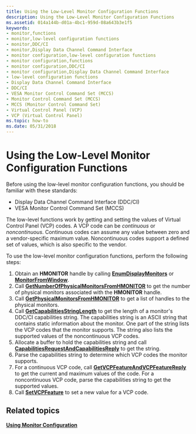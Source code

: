 ```yaml
---
title: Using the Low-Level Monitor Configuration Functions
description: Using the Low-Level Monitor Configuration Functions
ms.assetid: 014a144b-d01a-4bc1-959d-08a643b3e1f5
keywords:
- monitor,functions
- monitor,low-level configuration functions
- monitor,DDC/CI
- monitor,Display Data Channel Command Interface
- monitor configuration,low-level configuration functions
- monitor configuration,functions
- monitor configuration,DDC/CI
- monitor configuration,Display Data Channel Command Interface
- low-level configuration functions
- Display Data Channel Command Interface
- DDC/CI
- VESA Monitor Control Command Set (MCCS)
- Monitor Control Command Set (MCCS)
- MCCS (Monitor Control Command Set)
- Virtual Control Panel (VCP)
- VCP (Virtual Control Panel)
ms.topic: how-to
ms.date: 05/31/2018
---
```


# Using the Low-Level Monitor Configuration Functions

Before using the low-level monitor configuration functions, you should be familiar with these standards:

-   Display Data Channel Command Interface (DDC/CI)
-   VESA Monitor Control Command Set (MCCS)

The low-level functions work by getting and setting the values of Virtual Control Panel (VCP) codes. A VCP code can be *continuous* or *noncontinuous*. Continuous codes can assume any value between zero and a vendor-specific maximum value. Noncontinuous codes support a defined set of values, which is also specific to the vendor.

To use the low-level monitor configuration functions, perform the following steps:

1.  Obtain an **HMONITOR** handle by calling [**EnumDisplayMonitors**](/windows/desktop/api/winuser/nf-winuser-enumdisplaymonitors) or [**MonitorFromWindow**](/windows/desktop/api/winuser/nf-winuser-monitorfromwindow).
2.  Call [**GetNumberOfPhysicalMonitorsFromHMONITOR**](/windows/desktop/api/PhysicalMonitorEnumerationAPI/nf-physicalmonitorenumerationapi-getnumberofphysicalmonitorsfromhmonitor) to get the number of physical monitors associated with the **HMONITOR** handle.
3.  Call [**GetPhysicalMonitorsFromHMONITOR**](/windows/desktop/api/PhysicalMonitorEnumerationAPI/nf-physicalmonitorenumerationapi-getphysicalmonitorsfromhmonitor) to get a list of handles to the physical monitors.
4.  Call [**GetCapabilitiesStringLength**](/windows/desktop/api/LowLevelMonitorConfigurationAPI/nf-lowlevelmonitorconfigurationapi-getcapabilitiesstringlength) to get the length of a monitor's DDC/CI capabilities string. The capabilities string is an ASCII string that contains static information about the monitor. One part of the string lists the VCP codes that the monitor supports. The string also lists the supported values of the noncontinuous VCP codes.
5.  Allocate a buffer to hold the capabilities string and call [**CapabilitiesRequestAndCapabilitiesReply**](/windows/desktop/api/LowLevelMonitorConfigurationAPI/nf-lowlevelmonitorconfigurationapi-capabilitiesrequestandcapabilitiesreply) to get the string.
6.  Parse the capabilities string to determine which VCP codes the monitor supports.
7.  For a continuous VCP code, call [**GetVCPFeatureAndVCPFeatureReply**](/windows/desktop/api/LowLevelMonitorConfigurationAPI/nf-lowlevelmonitorconfigurationapi-getvcpfeatureandvcpfeaturereply) to get the current and maximum values of the code. For a noncontinuous VCP code, parse the capabilities string to get the supported values.
8.  Call [**SetVCPFeature**](/windows/desktop/api/LowLevelMonitorConfigurationAPI/nf-lowlevelmonitorconfigurationapi-setvcpfeature) to set a new value for a VCP code.

## Related topics

<dl> <dt>

[**Using Monitor Configuration**](using-monitor-configuration.md)
</dt> </dl>

 

 
